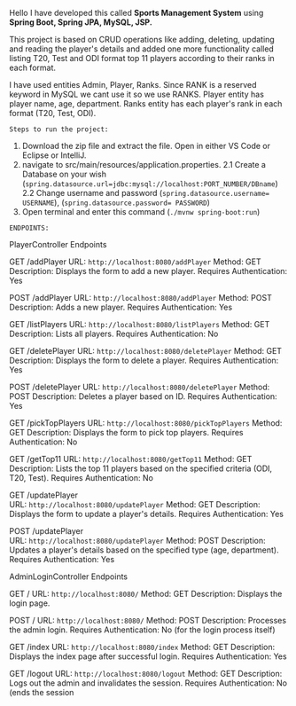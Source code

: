 Hello I have developed this called **Sports Management System** using **Spring Boot, Spring JPA, MySQL, JSP.**

This project is based on CRUD operations like adding, deleting, updating and reading the player's details and added one more functionality called listing T20, Test and ODI format top 11 players according to their ranks in each format.

I have used entities Admin, Player, Ranks. Since RANK is a reserved keyword in MySQL we cant use it so we use RANKS. Player entity has player name, age, department. Ranks entity has each player's rank in each format (T20, Test, ODI).


`Steps to run the project:`
1. Download the zip file and extract the file. Open in either VS Code or Eclipse or IntelliJ.
2. navigate to src/main/resources/application.properties.
   2.1 Create a Database on your wish (`spring.datasource.url=jdbc:mysql://localhost:PORT_NUMBER/DBname`)
   2.2 Change username and password (`spring.datasource.username= USERNAME`), (`spring.datasource.password= PASSWORD`)
4. Open terminal and enter this command (`./mvnw spring-boot:run`)


`ENDPOINTS:`

PlayerController Endpoints
   
   GET /addPlayer
   URL: `http://localhost:8080/addPlayer`
   Method: GET
   Description: Displays the form to add a new player.
   Requires Authentication: Yes
   
   POST /addPlayer
   URL: `http://localhost:8080/addPlayer`
   Method: POST
   Description: Adds a new player.
   Requires Authentication: Yes
   
   GET /listPlayers
   URL: `http://localhost:8080/listPlayers`
   Method: GET
   Description: Lists all players.
   Requires Authentication: No
   
   GET /deletePlayer
   URL: `http://localhost:8080/deletePlayer`
   Method: GET
   Description: Displays the form to delete a player.
   Requires Authentication: Yes
   
   POST /deletePlayer
   URL: `http://localhost:8080/deletePlayer`
   Method: POST
   Description: Deletes a player based on ID.
   Requires Authentication: Yes
   
   GET /pickTopPlayers
   URL: `http://localhost:8080/pickTopPlayers`
   Method: GET
   Description: Displays the form to pick top players.
   Requires Authentication: No
   
   GET /getTop11 
   URL: `http://localhost:8080/getTop11`
   Method: GET
   Description: Lists the top 11 players based on the specified criteria (ODI, T20, Test).
   Requires Authentication: No
   
   GET /updatePlayer   
   URL: `http://localhost:8080/updatePlayer`
   Method: GET
   Description: Displays the form to update a player's details.
   Requires Authentication: Yes
   
   POST /updatePlayer   
   URL: `http://localhost:8080/updatePlayer`
   Method: POST
   Description: Updates a player's details based on the specified type (age, department).
   Requires Authentication: Yes


   
AdminLoginController Endpoints

   GET /
   URL: `http://localhost:8080/`
   Method: GET
   Description: Displays the login page.
   
   POST /
   URL: `http://localhost:8080/`
   Method: POST
   Description: Processes the admin login.
   Requires Authentication: No (for the login process itself)
   
   GET /index
   URL: `http://localhost:8080/index`
   Method: GET
   Description: Displays the index page after successful login.
   Requires Authentication: Yes
   
   GET /logout
   URL: `http://localhost:8080/logout`
   Method: GET
   Description: Logs out the admin and invalidates the session.
   Requires Authentication: No (ends the session
